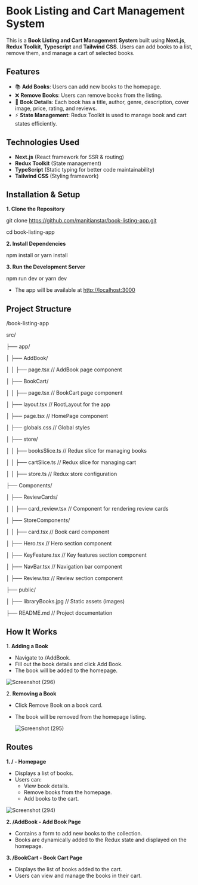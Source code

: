 # **Book Listing and Cart Management System** #

This is a **Book Listing and Cart Management System** built using **Next.js**, **Redux Toolkit**, **Typescript** and **Tailwind CSS**. Users can add books to a list, remove them, and manage a cart of selected books.

## **Features** ##

- 📚 **Add Books**: Users can add new books to the homepage.
- ❌ **Remove Books**: Users can remove books from the listing.
- 📄 **Book Details**: Each book has a title, author, genre, description, cover image, price, rating, and reviews.
- ⚡ **State Management**: Redux Toolkit is used to manage book and cart states efficiently.

## **Technologies Used** ##

- **Next.js** (React framework for SSR & routing)
- **Redux Toolkit** (State management)
- **TypeScript** (Static typing for better code maintainability)
- **Tailwind CSS** (Styling framework)

## **Installation & Setup** ##

**1️. Clone the Repository**

git clone https://github.com/manitianstar/book-listing-app.git

cd book-listing-app

**2️. Install Dependencies**

npm install   or yarn install

**3️. Run the Development Server**

npm run dev or yarn dev

- The app will be available at <http://localhost:3000>

## **Project Structure** ##

/book-listing-app

src/

├── app/

│   ├── AddBook/

│   │   ├── page.tsx            // AddBook page component

│   ├── BookCart/

│   │   ├── page.tsx            // BookCart page component

│   ├── layout.tsx              // RootLayout for the app

│   ├── page.tsx                // HomePage component

│   ├── globals.css             // Global styles

│   ├── store/

│   │   ├── booksSlice.ts       // Redux slice for managing books

│   │   ├── cartSlice.ts        // Redux slice for managing cart

│   │   ├── store.ts            // Redux store configuration

├── Components/

│   ├── ReviewCards/

│   │   ├── card\_review.tsx     // Component for rendering review cards

│   ├── StoreComponents/

│   │   ├── card.tsx            // Book card component

│   ├── Hero.tsx                // Hero section component

│   ├── KeyFeature.tsx          // Key features section component

│   ├── NavBar.tsx              // Navigation bar component

│   ├── Review.tsx              // Review section component

├── public/

│   ├── libraryBooks.jpg        // Static assets (images)

├── README.md                   // Project documentation

## **How It Works** ##

1️. **Adding a Book**

- Navigate to /AddBook.
- Fill out the book details and click Add Book.
- The book will be added to the homepage.

![Screenshot (296)](https://github.com/user-attachments/assets/16e7a16e-bac1-40f9-a7dc-8a8c582df6e8)

2\. **Removing a Book**

- Click Remove Book on a book card.
- The book will be removed from the homepage listing.

  ![Screenshot (295)](https://github.com/user-attachments/assets/d2c06f7e-d63a-4086-a550-8b11441ccd8a)

## **Routes** ##

**1. / - Homepage**

- Displays a list of books.
- Users can:
  - View book details.
  - Remove books from the homepage.
  - Add books to the cart.

![Screenshot (294)](https://github.com/user-attachments/assets/90d9b934-82e9-4a47-8610-58c8296431f2)

**2. /AddBook - Add Book Page**

- Contains a form to add new books to the collection.
- Books are dynamically added to the Redux state and displayed on the homepage.

**3. /BookCart - Book Cart Page**

- Displays the list of books added to the cart.
- Users can view and manage the books in their cart.
